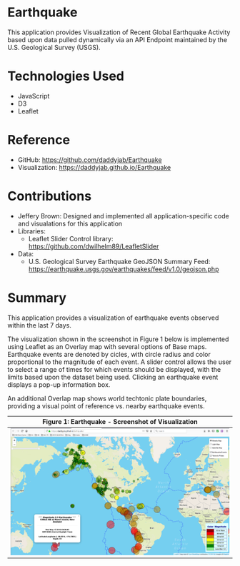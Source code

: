 # Earthquake

This application provides Visualization of Recent Global Earthquake Activity based upon data pulled dynamically via an API Endpoint maintained by the U.S. Geological Survey (USGS).

# Technologies Used

* JavaScript
* D3
* Leaflet

# Reference

* GitHub: https://github.com/daddyjab/Earthquake
* Visualization: https://daddyjab.github.io/Earthquake

# Contributions

* Jeffery Brown: Designed and implemented all application-specific code and visualations for this application
* Libraries:
    * Leaflet Slider Control library: https://github.com/dwilhelm89/LeafletSlider
* Data:
    * U.S. Geological Survey Earthquake GeoJSON Summary Feed: https://earthquake.usgs.gov/earthquakes/feed/v1.0/geojson.php

# Summary

This application provides a visualization of earthquake events observed within the last 7 days.


The visualization shown in the screenshot in Figure 1 below is implemented using Leaflet as an Overlay map with several options of Base maps.  Earthquake events are denoted by cicles, with circle radius and color proportional to the magnitude of each event.  A slider control allows the user to select a range of times for which events should be displayed, with the limits based upon the dataset being used.  Clicking an earthquake event displays a pop-up information box.

An additional Overlap map shows world techtonic plate boundaries, providing a visual point of reference vs. nearby earthquake events.  

| Figure 1: Earthquake - Screenshot of Visualization |
|----------|
| ![Earthquake - Screenshot of Visualization](docs/Earthquate-Screenshot_of_Visualization.png "Figure 1: Earthquake - Screenshot of Visualization") |
